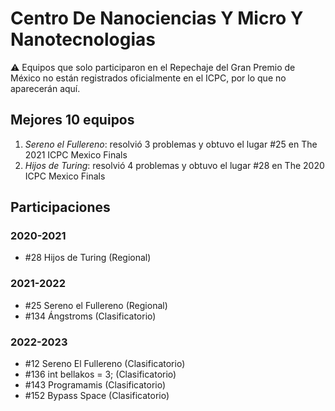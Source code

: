 # Centro De Nanociencias Y Micro Y Nanotecnologias

:warning: Equipos que solo participaron en el Repechaje del Gran Premio de México no están registrados oficialmente en el ICPC, por lo que no aparecerán aquí.

## Mejores 10 equipos

1. _Sereno el Fullereno_: resolvió 3 problemas y obtuvo el lugar #25 en The 2021 ICPC Mexico Finals
1. _Hijos de Turing_: resolvió 4 problemas y obtuvo el lugar #28 en The 2020 ICPC Mexico Finals

## Participaciones

### 2020-2021

- #28 Hijos de Turing (Regional)

### 2021-2022

- #25 Sereno el Fullereno (Regional)
- #134 Ángstroms (Clasificatorio)

### 2022-2023

- #12 Sereno El Fullereno (Clasificatorio)
- #136 int bellakos = 3; (Clasificatorio)
- #143 Programamis (Clasificatorio)
- #152 Bypass Space (Clasificatorio)



